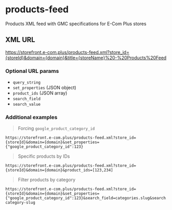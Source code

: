 # products-feed

Products XML feed with GMC specifications for E-Com Plus stores

## XML URL

https://storefront.e-com.plus/products-feed.xml?store_id={storeId}&domain={domain}&title={storeName}%20-%20Products%20Feed

### Optional URL params

- `query_string`
- `set_properties` (JSON object)
- `product_ids` (JSON array)
- `search_field`
- `search_value`

### Additional examples

> Forcing `google_product_category_id`

```
https://storefront.e-com.plus/products-feed.xml?store_id={storeId}&domain={domain}&set_properties={"google_product_category_id":123}
```

> Specific products by IDs

```
https://storefront.e-com.plus/products-feed.xml?store_id={storeId}&domain={domain}&product_ids=[123,234]
```

> Filter products by category

```
https://storefront.e-com.plus/products-feed.xml?store_id={storeId}&domain={domain}&set_properties={"google_product_category_id":123}&search_field=categories.slug&search.value=my-category-slug
```
